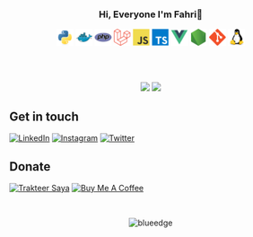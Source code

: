 <h3 align="center">Hi, Everyone I'm Fahri👋</h3>

<p align="center">
  <img src=https://raw.githubusercontent.com/devicons/devicon/master/icons/python/python-original.svg alt=python width="30" height="30"/>
  <img src=https://raw.githubusercontent.com/devicons/devicon/refs/heads/master/icons/docker/docker-original.svg alt=docker width="30" height="30"/>
  <img src=https://raw.githubusercontent.com/devicons/devicon/master/icons/php/php-original.svg alt=php width="30" height="30"/>
  <img src=https://raw.githubusercontent.com/devicons/devicon/master/icons/laravel/laravel-original.svg alt=laravel width="30" height="30"/>
  <img src=https://raw.githubusercontent.com/devicons/devicon/master/icons/javascript/javascript-original.svg alt=javascript width="30" height="30"/>
  <img src=https://raw.githubusercontent.com/devicons/devicon/master/icons/typescript/typescript-original.svg alt=typescript width="30" height="30"/>
  <img src=https://raw.githubusercontent.com/devicons/devicon/master/icons/vuejs/vuejs-original.svg alt=vuejs width="30" height="30"/>
  <img src=https://raw.githubusercontent.com/devicons/devicon/master/icons/nodejs/nodejs-original.svg alt=nodejs width="30" height="30"/>
  <img src=https://raw.githubusercontent.com/devicons/devicon/master/icons/git/git-original.svg alt=git width="30" height="30"/>
  <img src=https://raw.githubusercontent.com/devicons/devicon/master/icons/linux/linux-original.svg alt=linux width="30" height="30"/>
</p>

<br><br>


<p align="center">
<img src="https://github-readme-stats.vercel.app/api?username=fahriztx&&show_icons=true&title_color=ffffff&icon_color=bb2acf&text_color=daf7dc&bg_color=151515" />
<img src="https://github-readme-streak-stats.herokuapp.com/?user=FAHRIZTX&theme=tokyonight&hide_border=false" />
</p>

<h2>Get in touch </h2>

<p align="left">
<a href="https://www.linkedin.com/in/fahriztx/"><img alt="LinkedIn" src="https://img.shields.io/badge/LinkedIn-Muhammad Fahri-blue?style=flat-square&logo=linkedin"></a>
<a href="https://www.instagram.com/fahriztx_/"><img alt="Instagram" src="https://img.shields.io/badge/Instagram-fahriztx_-blue?style=flat-square&logo=instagram"></a>
<a href="https://twitter.com/fahriztx_/"><img alt="Twitter" src="https://img.shields.io/badge/Twitter-fahriztx_-blue?style=flat-square&logo=x"></a>
</p>

<h2>Donate</h2>
<p>
<a href="https://trakteer.id/fahriztx/tip" target="_blank"><img id="wse-buttons-preview" src="https://cdn.trakteer.id/images/embed/trbtn-blue-1.png?date=18-11-2023" height="40" style="border:0px;height:40px;" alt="Trakteer Saya"></a>
<a href="https://www.buymeacoffee.com/fahriztx" target="_blank"><img src="https://cdn.buymeacoffee.com/buttons/v2/default-yellow.png" alt="Buy Me A Coffee" style="height: 40px !important;width: 150px !important;" ></a>
</p>

<br>
<p align="center"><img src="https://komarev.com/ghpvc/?username=fahriztx" alt="blueedge"/></p>
<br>
